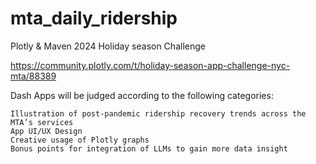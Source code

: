 # mta_daily_ridership
Plotly &amp; Maven 2024 Holiday season Challenge

https://community.plotly.com/t/holiday-season-app-challenge-nyc-mta/88389

Dash Apps will be judged according to the following categories:

    Illustration of post-pandemic ridership recovery trends across the MTA’s services
    App UI/UX Design
    Creative usage of Plotly graphs
    Bonus points for integration of LLMs to gain more data insight
